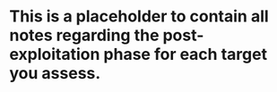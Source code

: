 # This is a placeholder to contain all notes regarding the post-exploitation phase for each target you assess.